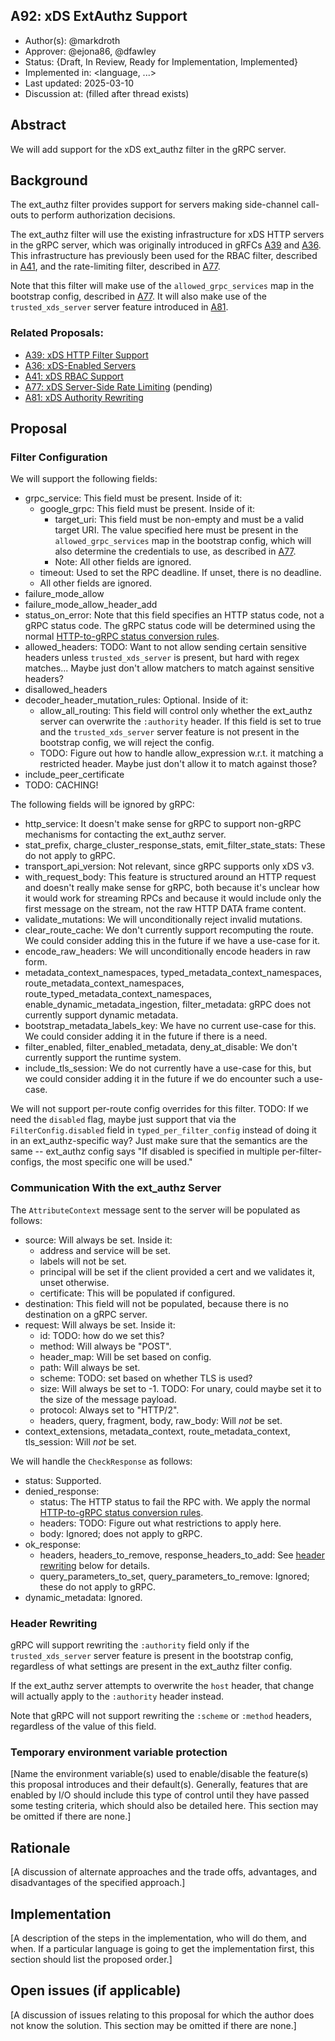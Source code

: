 A92: xDS ExtAuthz Support
----
* Author(s): @markdroth
* Approver: @ejona86, @dfawley
* Status: {Draft, In Review, Ready for Implementation, Implemented}
* Implemented in: <language, ...>
* Last updated: 2025-03-10
* Discussion at: <google group thread> (filled after thread exists)

## Abstract

We will add support for the xDS ext_authz filter in the gRPC server.

## Background

The ext_authz filter provides support for servers making side-channel
call-outs to perform authorization decisions.

The ext_authz filter will use the existing infrastructure for xDS HTTP
servers in the gRPC server, which was originally introduced in gRFCs [A39]
and [A36].  This infrastructure has previously been used for the RBAC
filter, described in [A41], and the rate-limiting filter, described in
[A77].

Note that this filter will make use of the `allowed_grpc_services` map in
the bootstrap config, described in [A77].  It will also make use of the
`trusted_xds_server` server feature introduced in [A81].

### Related Proposals: 
* [A39: xDS HTTP Filter Support][A39]
* [A36: xDS-Enabled Servers][A36]
* [A41: xDS RBAC Support][A41]
* [A77: xDS Server-Side Rate Limiting][A77] (pending)
* [A81: xDS Authority Rewriting][A81]

[A36]: A36-xds-for-servers.md
[A39]: A39-xds-http-filters.md 
[A41]: A41-xds-rbac.md
[A77]: https://github.com/grpc/proposal/pull/414
[A81]: A81-xds-authority-rewriting.md

## Proposal

### Filter Configuration

We will support the following fields:
- grpc_service: This field must be present.  Inside of it:
  - google_grpc: This field must be present.  Inside of it:
    - target_uri: This field must be non-empty and must be a valid
      target URI.  The value specified here must be present in the
      `allowed_grpc_services` map in the bootstrap config, which will
      also determine the credentials to use, as described in [A77].
    - Note: All other fields are ignored.
  - timeout: Used to set the RPC deadline.  If unset, there is no deadline.
  - All other fields are ignored.
- failure_mode_allow
- failure_mode_allow_header_add
- status_on_error: Note that this field specifies an HTTP status code,
  not a gRPC status code.  The gRPC status code will be determined using
  the normal [HTTP-to-gRPC status conversion
  rules](https://github.com/grpc/grpc/blob/master/doc/http-grpc-status-mapping.md).
- allowed_headers: TODO: Want to not allow sending certain sensitive
  headers unless `trusted_xds_server` is present, but hard with regex
  matches...  Maybe just don't allow matchers to match against sensitive
  headers?
- disallowed_headers
- decoder_header_mutation_rules: Optional.  Inside of it:
  - allow_all_routing: This field will control only whether the
    ext_authz server can overwrite the `:authority` header.  If this
    field is set to true and the `trusted_xds_server` server feature is
    not present in the bootstrap config, we will reject the config.
  - TODO: Figure out how to handle allow_expression w.r.t. it matching a
    restricted header.  Maybe just don't allow it to match against those?
- include_peer_certificate
- TODO: CACHING!

The following fields will be ignored by gRPC:
- http_service: It doesn't make sense for gRPC to support non-gRPC
  mechanisms for contacting the ext_authz server.
- stat_prefix, charge_cluster_response_stats, emit_filter_state_stats:
  These do not apply to gRPC.
- transport_api_version: Not relevant, since gRPC supports only xDS v3.
- with_request_body: This feature is structured around an HTTP request
  and doesn't really make sense for gRPC, both because it's unclear how
  it would work for streaming RPCs and because it would include only the
  first message on the stream, not the raw HTTP DATA frame content.
- validate_mutations: We will unconditionally reject invalid mutations.
- clear_route_cache: We don't currently support recomputing the route.
  We could consider adding this in the future if we have a use-case for
  it.
- encode_raw_headers: We will unconditionally encode headers in raw form.
- metadata_context_namespaces, typed_metadata_context_namespaces,
  route_metadata_context_namespaces, route_typed_metadata_context_namespaces,
  enable_dynamic_metadata_ingestion, filter_metadata: gRPC does not currently
  support dynamic metadata.
- bootstrap_metadata_labels_key: We have no current use-case for this.  We
  could consider adding it in the future if there is a need.
- filter_enabled, filter_enabled_metadata, deny_at_disable: We don't currently
  support the runtime system.
- include_tls_session: We do not currently have a use-case for this, but
  we could consider adding it in the future if we do encounter such a
  use-case.

We will not support per-route config overrides for this filter.  TODO:
If we need the `disabled` flag, maybe just support that via the
`FilterConfig.disabled` field in `typed_per_filter_config` instead of
doing it in an ext_authz-specific way?  Just make sure that the
semantics are the same -- ext_authz config says "If disabled is
specified in multiple per-filter-configs, the most specific one will be
used."

### Communication With the ext_authz Server

The `AttributeContext` message sent to the server will be populated as
follows:
- source: Will always be set.  Inside it:
  - address and service will be set.
  - labels will not be set.
  - principal will be set if the client provided a cert and we validates
    it, unset otherwise.
  - certificate: This will be populated if configured.
- destination: This field will not be populated, because there is no
  destination on a gRPC server.
- request: Will always be set.  Inside it:
  - id: TODO: how do we set this?
  - method: Will always be "POST".
  - header_map: Will be set based on config.
  - path: Will always be set.
  - scheme: TODO: set based on whether TLS is used?
  - size: Will always be set to -1.  TODO: For unary, could maybe set it
    to the size of the message payload.
  - protocol: Always set to "HTTP/2".
  - headers, query, fragment, body, raw_body: Will *not* be set.
- context_extensions, metadata_context, route_metadata_context,
  tls_session: Will *not* be set.

We will handle the `CheckResponse` as follows:
- status: Supported.
- denied_response:
  - status: The HTTP status to fail the RPC with.  We apply the normal
    [HTTP-to-gRPC status conversion
    rules](https://github.com/grpc/grpc/blob/master/doc/http-grpc-status-mapping.md).
  - headers: TODO: Figure out what restrictions to apply here.
  - body: Ignored; does not apply to gRPC.
- ok_response:
  - headers, headers_to_remove, response_headers_to_add: See [header
    rewriting](#header-rewriting) below for details.
  - query_parameters_to_set, query_parameters_to_remove: Ignored; these
    do not apply to gRPC.
- dynamic_metadata: Ignored.

### Header Rewriting

gRPC will support rewriting the `:authority` field only if the
`trusted_xds_server` server feature is present in the bootstrap config,
regardless of what settings are present in the ext_authz filter config.

If the ext_authz server attempts to overwrite the `host` header, that
change will actually apply to the `:authority` header instead.

Note that gRPC will not support rewriting the `:scheme` or `:method`
headers, regardless of the value of this field.

### Temporary environment variable protection

[Name the environment variable(s) used to enable/disable the feature(s) this proposal introduces and their default(s).  Generally, features that are enabled by I/O should include this type of control until they have passed some testing criteria, which should also be detailed here.  This section may be omitted if there are none.]

## Rationale

[A discussion of alternate approaches and the trade offs, advantages, and disadvantages of the specified approach.]


## Implementation

[A description of the steps in the implementation, who will do them, and when.  If a particular language is going to get the implementation first, this section should list the proposed order.]

## Open issues (if applicable)

[A discussion of issues relating to this proposal for which the author does not know the solution. This section may be omitted if there are none.]
